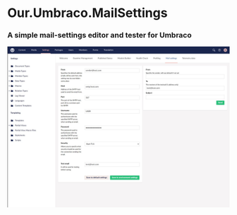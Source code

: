 # Our.Umbraco.MailSettings

### A simple mail-settings editor and tester for Umbraco


![preview](https://raw.githubusercontent.com/madsoulswe/Our.Umbraco.MailSettings/master/preview.jpg)
